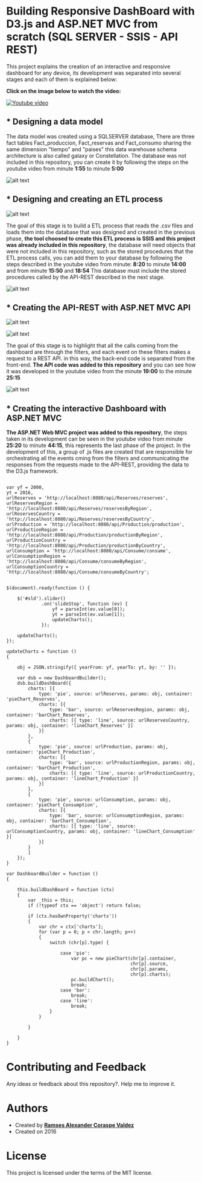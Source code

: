 <meta name="viewport" content="width=device-width, initial-scale=1">

# Building Responsive DashBoard with D3.js and ASP.NET MVC from scratch (SQL SERVER - SSIS - API REST)
This project explains the creation of an interactive and responsive dashboard for any device, its development was separated into several stages and each of them is explained below:

**Click on the image below to watch the video:**

[![Youtube video](https://wittline.github.io/D3JS-Dashboard/images/miniatura.png)](https://www.youtube.com/watch?v=z0aLLAW52oA)

## * **Designing a data model**
The data model was created using a SQLSERVER database, There are three fact tables Fact_produccion, Fact_reservas and Fact_consumo sharing the same dimension "tiempo" and "paises" this data warehouse schema architecture is also called galaxy or Constellation. The database was not included in this repository, you can create it by following the steps on the youtube video from minute **1:55** to minute **5:00**

![alt text](https://wittline.github.io/D3JS-Dashboard/images/dwh.PNG)

## * **Designing and creating an ETL process**

![alt text](https://wittline.github.io/D3JS-Dashboard/images/ETL.PNG)

The goal of this stage is to build a ETL process that reads the .csv files and loads them into the database that was designed and created in the previous phase, **the tool choosed to create this ETL process is SSIS and this project was already included in this repository**, the database will need objects that were not included in this repository, such as the stored procedures that the ETL process calls, you can add them to your database by following the steps described in the youtube video from minute: **8:20** to minute **14:00** and from minute **15:50** and **18:54** This database must include the stored procedures called by the API-REST described in the next stage.

![alt text](https://wittline.github.io/D3JS-Dashboard/images/sp.PNG)

## * **Creating the API-REST with ASP.NET MVC API**

![alt text](https://wittline.github.io/D3JS-Dashboard/images/com.PNG)

![alt text](https://wittline.github.io/D3JS-Dashboard/images/mvc.jpg)

The goal of this stage is to highlight that all the calls coming from the dashboard are through the filters, and each event on these filters makes a request to a REST API. in this way, the back-end code is separated from the front-end. **The API code was added to this repository** and you can see how it was developed in the youtube video from the minute **19:00** to the minute **25:15**

![alt text](https://wittline.github.io/D3JS-Dashboard/images/apis.PNG)

## * **Creating the interactive Dashboard with ASP.NET MVC**

**The ASP.NET Web MVC project was added to this repository**, the steps taken in its development can be seen in the youtube video from minute **25:20** to minute **44:15**, this represents the last phase of the project. In the development of this, a group of .js files are created that are responsible for orchestrating all the events cming from the filters and communicating the responses from the requests made to the API-REST, providing the data to the D3.js framework.

```

var yf = 2000,
yt = 2016,
urlReserves = 'http://localhost:8080/api/Reserves/reserves',
urlReservesRegion = 'http://localhost:8080/api/Reserves/reservesByRegion',
urlReservesCountry = 'http://localhost:8080/api/Reserves/reservesByCountry',
urlProduction = 'http://localhost:8080/api/Production/production',
urlProductionRegion = 'http://localhost:8080/api/Production/productionByRegion',
urlProductionCountry = 'http://localhost:8080/api/Production/productionByCountry',
urlConsumption = 'http://localhost:8080/api/Consume/consume',
urlConsumptionRegion = 'http://localhost:8080/api/Consume/consumeByRegion',
urlConsumptionCountry = 'http://localhost:8080/api/Consume/consumeByCountry';


$(document).ready(function () {

    $('#sld').slider()
             .on('slideStop', function (ev) {
                 yf = parseInt(ev.value[0]);
                 yt = parseInt(ev.value[1]);
                 updateCharts();
             });

    updateCharts();
});

updateCharts = function ()
{

    obj = JSON.stringify({ yearFrom: yf, yearTo: yt, by: '' });

    var dsb = new DashboardBuilder();
    dsb.buildDashBoard({
        charts: [{
            type: 'pie', source: urlReserves, params: obj, container: 'pieChart_Reserves',
            charts: [{
                type: 'bar', source: urlReservesRegion, params: obj, container: 'barChart_Reserves',
                charts: [{ type: 'line', source: urlReservesCountry, params: obj, container: 'lineChart_Reserves' }]
            }]
        },
        {
            type: 'pie', source: urlProduction, params: obj, container: 'pieChart_Production',
            charts: [{
                type: 'bar', source: urlProductionRegion, params: obj, container: 'barChart_Production',
                charts: [{ type: 'line', source: urlProductionCountry, params: obj, container: 'lineChart_Production' }]
            }]
        },
        {
            type: 'pie', source: urlConsumption, params: obj, container: 'pieChart_Consumption',
            charts: [{
                type: 'bar', source: urlConsumptionRegion, params: obj, container: 'barChart_Consumption',
                charts: [{ type: 'line', source: urlConsumptionCountry, params: obj, container: 'lineChart_Consumption' }]
            }]
        }
        ]
    });
}

```

```
var DashboardBuilder = function ()
{
  
    this.buildDashBoard = function (ctx)
    {       
        var _this = this;
        if (!typeof ctx == 'object') return false;

        if (ctx.hasOwnProperty('charts'))
        {
            var chr = ctx['charts'];
            for (var p = 0; p < chr.length; p++)
            {
                switch (chr[p].type) {
                     
                    case 'pie':
                        var pc = new pieChart(chr[p].container,
                                              chr[p].source,
                                              chr[p].params,
                                              chr[p].charts);
                        pc.buildChart();
                        break;
                    case 'bar':
                        break;
                    case 'line':
                        break;
                }
            }

        }

    }
}

```

# Contributing and Feedback
Any ideas or feedback about this repository?. Help me to improve it.

# Authors
- Created by <a href="https://www.linkedin.com/in/ramsescoraspe"><strong>Ramses Alexander Coraspe Valdez</strong></a>
- Created on 2016

# License
This project is licensed under the terms of the MIT license.
